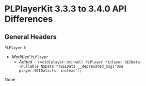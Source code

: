 # PLPlayerKit 3.3.3 to 3.4.0 API Differences

## General Headers    

```
PLPlayer.h
```
- *Modified* `PLPlayer`
    - *Added* `- (void)player:(nonnull PLPlayer *)player SEIData:(nullable NSData *)SEIData __deprecated_msg("Use player:SEIData:ts: instead");`


None
